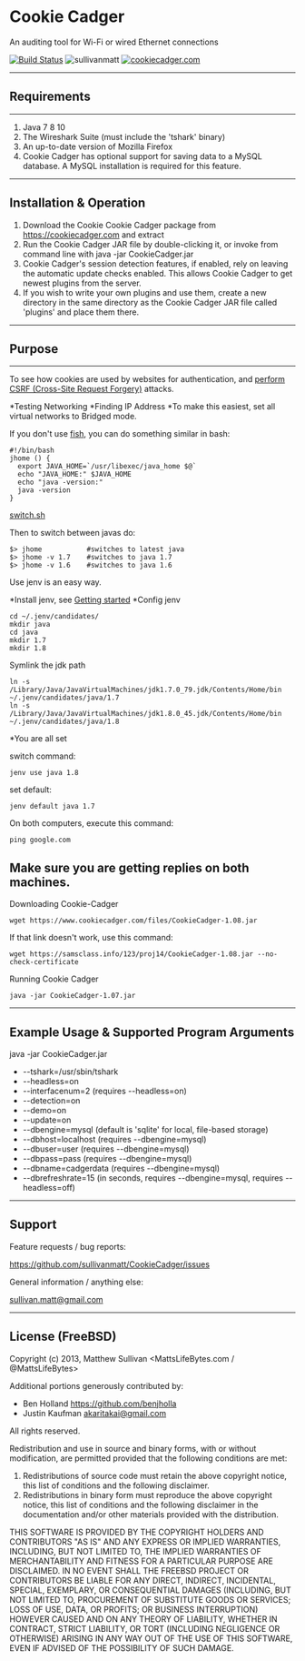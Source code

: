 Cookie Cadger
============

An auditing tool for Wi-Fi or wired Ethernet connections

[![Build Status](https://travis-ci.org/CookieCadger/CookieCadger.png?branch=master)](https://travis-ci.org/CookieCadger/CookieCadger)
![sullivanmatt](https://komarev.com/ghpvc/?username=sullivanmatt&color=red&label=Sullivanmatt&style=social)
[![cookiecadger.com](https://img.shields.io/badge/cookiecadger-misc-green)](https://cookiecadger.com)

----------------------------------------------
## Requirements
----------------------------------------------

1. Java 7 8 10
2. The Wireshark Suite (must include the 'tshark' binary)
3. An up-to-date version of Mozilla Firefox
4. Cookie Cadger has optional support for saving data to a MySQL database.  A MySQL installation is required for this feature.

----------------------------------------------
Installation & Operation
----------------------------------------------

1. Download the Cookie Cookie Cadger package from https://cookiecadger.com and extract
2. Run the Cookie Cadger JAR file by double-clicking it, or invoke from command line with java -jar CookieCadger.jar
3. Cookie Cadger's session detection features, if enabled, rely on leaving the automatic update checks enabled.  This allows Cookie Cadger to get newest plugins from the server.
4. If you wish to write your own plugins and use them, create a new directory in the same directory as the Cookie Cadger JAR file called 'plugins' and place them there.   

----------------------------------------------
## Purpose
----------------------------------------------
To see how cookies are used by websites for authentication, and [perform CSRF (Cross-Site Request Forgery)](https://samsclass.info/123/proj14/p11-cookie-cadger.html) attacks.

*Testing Networking
*Finding IP Address
*To make this easiest, set all virtual networks to Bridged mode.

If you don't use [fish](jhome/README.md), you can do something similar in bash:

~~~
#!/bin/bash
jhome () {
  export JAVA_HOME=`/usr/libexec/java_home $@`
  echo "JAVA_HOME:" $JAVA_HOME
  echo "java -version:"
  java -version
}
~~~
[switch.sh](switch.sh)

Then to switch between javas do:
~~~
$> jhome           #switches to latest java
$> jhome -v 1.7    #switches to java 1.7
$> jhome -v 1.6    #switches to java 1.6
~~~

Use jenv is an easy way.

*Install jenv, see [Getting started](https://github.com/jenv/jenv#1-getting-started)
*Config jenv
~~~
cd ~/.jenv/candidates/
mkdir java
cd java
mkdir 1.7
mkdir 1.8
~~~
Symlink the jdk path
~~~
ln -s /Library/Java/JavaVirtualMachines/jdk1.7.0_79.jdk/Contents/Home/bin ~/.jenv/candidates/java/1.7
ln -s /Library/Java/JavaVirtualMachines/jdk1.8.0_45.jdk/Contents/Home/bin ~/.jenv/candidates/java/1.8
~~~
*You are all set

switch command:
~~~
jenv use java 1.8
~~~
set default:
~~~
jenv default java 1.7
~~~

On both computers, execute this command:
~~~
ping google.com
~~~

Make sure you are getting replies on both machines.
----------------------------------------------
Downloading Cookie-Cadger

~~~
wget https://www.cookiecadger.com/files/CookieCadger-1.08.jar
~~~

If that link doesn't work, use this command:
~~~
wget https://samsclass.info/123/proj14/CookieCadger-1.08.jar --no-check-certificate
~~~

Running Cookie Cadger
~~~
java -jar CookieCadger-1.07.jar
~~~

----------------------------------------------
Example Usage & Supported Program Arguments
----------------------------------------------
java -jar CookieCadger.jar
* --tshark=/usr/sbin/tshark
* --headless=on
* --interfacenum=2 (requires --headless=on)
* --detection=on
* --demo=on
* --update=on
* --dbengine=mysql (default is 'sqlite' for local, file-based storage)
* --dbhost=localhost (requires --dbengine=mysql)
* --dbuser=user (requires --dbengine=mysql)
* --dbpass=pass (requires --dbengine=mysql)
* --dbname=cadgerdata (requires --dbengine=mysql)
* --dbrefreshrate=15 (in seconds, requires --dbengine=mysql, requires --headless=off)

----------------------------------------------
Support
----------------------------------------------

Feature requests / bug reports:

https://github.com/sullivanmatt/CookieCadger/issues


General information / anything else:

sullivan.matt@gmail.com

----------------------------------------------
License (FreeBSD)
----------------------------------------------
Copyright (c) 2013, Matthew Sullivan <MattsLifeBytes.com / @MattsLifeBytes>

Additional portions generously contributed by:
* Ben Holland <https://github.com/benjholla>
* Justin Kaufman <akaritakai@gmail.com>

All rights reserved.

 
Redistribution and use in source and binary forms, with or without modification, are permitted provided that the following conditions are met:


1. Redistributions of source code must retain the above copyright notice, this list of conditions and the following disclaimer.
2. Redistributions in binary form must reproduce the above copyright notice, this list of conditions and the following disclaimer in the documentation and/or other materials provided with the distribution.


THIS SOFTWARE IS PROVIDED BY THE COPYRIGHT HOLDERS AND CONTRIBUTORS "AS IS" AND ANY EXPRESS OR IMPLIED WARRANTIES, INCLUDING, BUT NOT LIMITED TO, THE IMPLIED WARRANTIES OF MERCHANTABILITY AND FITNESS FOR A PARTICULAR PURPOSE ARE DISCLAIMED. IN NO EVENT SHALL THE FREEBSD PROJECT OR CONTRIBUTORS BE LIABLE FOR ANY DIRECT, INDIRECT, INCIDENTAL, SPECIAL, EXEMPLARY, OR CONSEQUENTIAL DAMAGES (INCLUDING, BUT NOT LIMITED TO, PROCUREMENT OF SUBSTITUTE GOODS OR SERVICES; LOSS OF USE, DATA, OR PROFITS; OR BUSINESS INTERRUPTION) HOWEVER CAUSED AND ON ANY THEORY OF LIABILITY, WHETHER IN CONTRACT, STRICT LIABILITY, OR TORT (INCLUDING NEGLIGENCE OR OTHERWISE) ARISING IN ANY WAY OUT OF THE USE OF THIS SOFTWARE, EVEN IF ADVISED OF THE POSSIBILITY OF SUCH DAMAGE.
